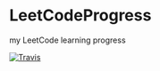 # LeetCodeProgress
my LeetCode learning progress  

[![Travis](https://img.shields.io/badge/language-Python-blue.svg)]()
